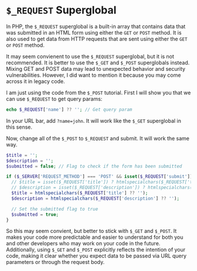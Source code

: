# `$_REQUEST` Superglobal

In PHP, the `$_REQUEST` superglobal is a built-in array that contains data that was submitted in an HTML form using either the `GET` or `POST` method. It is also used to get data from HTTP requests that are sent using either the `GET` or `POST` method. 

It may seem convienent to use the `$_REQUEST` superglobal, but it is not recommended. It is better to use the `$_GET` and `$_POST` superglobals instead. Mixing GET and POST data may lead to unexpected behavior and security vulnerabilities. However, I did want to mention it because you may come across it in legacy code.

I am just using the code from the `$_POST` tutorial. First I will show you that we can use `$_REQUEST` to get query params:

```php
echo $_REQUEST['name'] ?? ''; // Get query param
```

In your URL bar, add `?name=john`. It will work like the `$_GET` superglobal in this sense.

Now, change all of the `$_POST` to `$_REQUEST` and submit. It will work the same way.

```php
$title = '';
$description = '';
$submitted = false; // Flag to check if the form has been submitted

if ($_SERVER['REQUEST_METHOD'] === 'POST' && isset($_REQUEST['submit'])) {
  // $title = isset($_REQUEST['title']) ? htmlspecialchars($_REQUEST['title']) : '';
  // $description = isset($_REQUEST['description']) ? htmlspecialchars($_REQUEST['description']) : '';
  $title = htmlspecialchars($_REQUEST['title'] ?? '');
  $description = htmlspecialchars($_REQUEST['description'] ?? '');

  // Set the submitted flag to true
  $submitted = true;
}
```

So this may seem convient, but better to stick with `$_GET` and `$_POST`. It makes your code more predictable and easier to understand for both you and other developers who may work on your code in the future. Additionally, using `$_GET` and `$_POST` explicitly reflects the intention of your code, making it clear whether you expect data to be passed via URL query parameters or through the request body.